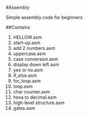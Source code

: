 #Assembly

Simple assembly code for beginners

##Contains

1. HELLOW.asm
2. start-up.asm
3. add 2 numbers.asm
4. uppercase.asm
5. case conversion.asm
6. display down left.asm
7. yes or no.asm
8. if_else.asm
9. for_loop.asm
10. loop.asm
11. char counter.asm
12. hexa to decimal.asm
13. high-level structure.asm
14. gates.asm
